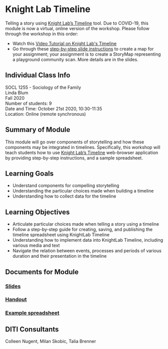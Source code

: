 # Knight Lab Timeline
Telling a story using [Knight Lab’s Timeline](https://timeline.knightlab.com/) tool. Due to COVID-19, this module is now a virtual, online version of the workshop. Please follow through the workshop in this order:
* Watch this [Video Tutorial on Knight Lab's Timeline](https://vimeo.com/143407878)
* Go through these [step-by-step slide instructions](https://github.com/NULabNortheastern/digitalassignmentshowcase/blob/master/data_ethics/soc_of_family-fall2020-blum/intro_to_timeline/slides-timeline.pdf) to create a map for your assignment; your assignment is to create a StoryMap representing a playground community scan. More details are in the slides.
## Individual Class Info
SOCL 1255 - Sociology of the Family
<br>
Linda Blum
<br>
Fall 2020
<br>
Number of students: 9
<br>
Date and Time: October 21st 2020, 10:30-11:35
<br>
Location: Online (remote synchronous)
 <br>

## Summary of Module
This module will go over components of storytelling and how these components may be integrated in timelines. Specifically, this workshop will teach students how to use [Knight Lab’s Timeline](https://timeline.knightlab.com/) web-browser application by providing step-by-step instructions, and a sample spreadsheet.

## Learning Goals
* Understand components for compelling storytelling
* Understanding the particular choices made when building a timeline
* Understanding how to collect data for the timeline

## Learning Objectives
* Articulate particular choices made when telling a story using a timeline
* Follow a step-by-step guide for creating, saving, and publishing the timeline spreadsheet using KnightLab Timeline
* Understanding how to implement data into KnightLab Timeline, including various media and text
* Navigate the relation between events, processes and periods of various duration and their presentation in the timeline

## Documents for Module

### [Slides](https://github.com/NULabNortheastern/digitalassignmentshowcase/blob/master/data_ethics/soc_of_family-fall2020-blum/intro_to_timeline/slides-timeline.pdf)

### [Handout]()

### [Example spreadsheet](https://docs.google.com/spreadsheets/d/1SOskelXtiJuFnKbYvl2bRbBSOYdHD3Ogrzs1xejIJn4/edit?usp=sharing)

## DITI Consultants
Colleen Nugent, Milan Skobic, Talia Brenner
